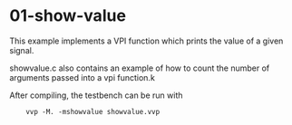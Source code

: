 # 01-show-value

This example implements a VPI function which prints the value of a given signal.

showvalue.c also contains an example of how to count the number of arguments passed into a vpi function.k

After compiling, the testbench can be run with

```
    vvp -M. -mshowvalue showvalue.vvp
```